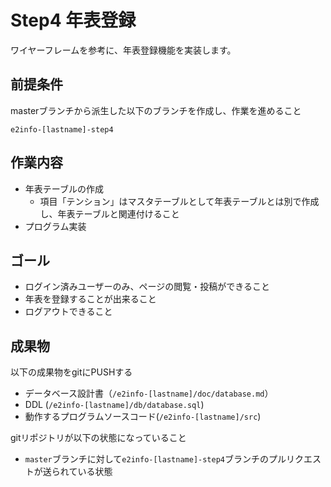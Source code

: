 # Step4 年表登録

ワイヤーフレームを参考に、年表登録機能を実装します。

## 前提条件

masterブランチから派生した以下のブランチを作成し、作業を進めること
```
e2info-[lastname]-step4
```

## 作業内容

* 年表テーブルの作成
    * 項目「テンション」はマスタテーブルとして年表テーブルとは別で作成し、年表テーブルと関連付けること
* プログラム実装

## ゴール

* ログイン済みユーザーのみ、ページの閲覧・投稿ができること
* 年表を登録することが出来ること
* ログアウトできること

## 成果物

以下の成果物をgitにPUSHする

* データベース設計書（```/e2info-[lastname]/doc/database.md```）
* DDL (```/e2info-[lastname]/db/database.sql```)
* 動作するプログラムソースコード(```/e2info-[lastname]/src```)

gitリポジトリが以下の状態になっていること

* ```master```ブランチに対して```e2info-[lastname]-step4```ブランチのプルリクエストが送られている状態
